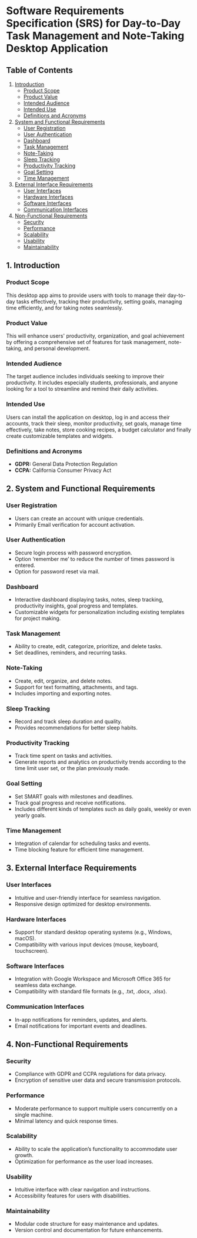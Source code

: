 # Software Requirements Specification (SRS) for Day-to-Day Task Management and Note-Taking Desktop Application

## Table of Contents

1. [Introduction](#introduction)
   - [Product Scope](#product-scope)
   - [Product Value](#product-value)
   - [Intended Audience](#intended-audience)
   - [Intended Use](#intended-use)
   - [Definitions and Acronyms](#definitions-and-acronyms)
2. [System and Functional Requirements](#system-and-functional-requirements)
   - [User Registration](#user-registration)
   - [User Authentication](#user-authentication)
   - [Dashboard](#dashboard)
   - [Task Management](#task-management)
   - [Note-Taking](#note-taking)
   - [Sleep Tracking](#sleep-tracking)
   - [Productivity Tracking](#productivity-tracking)
   - [Goal Setting](#goal-setting)
   - [Time Management](#time-management)
3. [External Interface Requirements](#external-interface-requirements)
   - [User Interfaces](#user-interfaces)
   - [Hardware Interfaces](#hardware-interfaces)
   - [Software Interfaces](#software-interfaces)
   - [Communication Interfaces](#communication-interfaces)
4. [Non-Functional Requirements](#non-functional-requirements)
   - [Security](#security)
   - [Performance](#performance)
   - [Scalability](#scalability)
   - [Usability](#usability)
   - [Maintainability](#maintainability)

## 1. Introduction

### Product Scope
This desktop app aims to provide users with tools to manage their day-to-day tasks effectively, tracking their productivity, setting goals, managing time efficiently, and for taking notes seamlessly.

### Product Value
This will enhance users' productivity, organization, and goal achievement by offering a comprehensive set of features for task management, note-taking, and personal development.

### Intended Audience
The target audience includes individuals seeking to improve their productivity. It includes especially students, professionals, and anyone looking for a tool to streamline and remind their daily activities.

### Intended Use
Users can install the application on desktop, log in and access their accounts, track their sleep, monitor productivity, set goals, manage time effectively, take notes, store cooking recipes, a budget calculator and finally create customizable templates and widgets.

### Definitions and Acronyms

- **GDPR:** General Data Protection Regulation
- **CCPA:** California Consumer Privacy Act

## 2. System and Functional Requirements

### User Registration

- Users can create an account with unique credentials.
- Primarily Email verification for account activation.

### User Authentication

- Secure login process with password encryption.
- Option ‘remember me’ to reduce the number of times password is entered.
- Option for password reset via mail.

### Dashboard

- Interactive dashboard displaying tasks, notes, sleep tracking, productivity insights, goal progress and templates.
- Customizable widgets for personalization including existing templates for project making.

### Task Management

- Ability to create, edit, categorize, prioritize, and delete tasks.
- Set deadlines, reminders, and recurring tasks.

### Note-Taking

- Create, edit, organize, and delete notes.
- Support for text formatting, attachments, and tags.
- Includes importing and exporting notes.

### Sleep Tracking

- Record and track sleep duration and quality.
- Provides recommendations for better sleep habits.

### Productivity Tracking

- Track time spent on tasks and activities.
- Generate reports and analytics on productivity trends according to the time limit user set, or the plan previously made.

### Goal Setting

- Set SMART goals with milestones and deadlines.
- Track goal progress and receive notifications.
- Includes different kinds of templates such as daily goals, weekly or even yearly goals.

### Time Management

- Integration of calendar for scheduling tasks and events.
- Time blocking feature for efficient time management.

## 3. External Interface Requirements

### User Interfaces

- Intuitive and user-friendly interface for seamless navigation.
- Responsive design optimized for desktop environments.

### Hardware Interfaces

- Support for standard desktop operating systems (e.g., Windows, macOS).
- Compatibility with various input devices (mouse, keyboard, touchscreen).

### Software Interfaces

- Integration with Google Workspace and Microsoft Office 365 for seamless data exchange.
- Compatibility with standard file formats (e.g., .txt, .docx, .xlsx).

### Communication Interfaces

- In-app notifications for reminders, updates, and alerts.
- Email notifications for important events and deadlines.

## 4. Non-Functional Requirements

### Security

- Compliance with GDPR and CCPA regulations for data privacy.
- Encryption of sensitive user data and secure transmission protocols.

### Performance

- Moderate performance to support multiple users concurrently on a single machine.
- Minimal latency and quick response times.

### Scalability

- Ability to scale the application’s functionality to accommodate user growth.
- Optimization for performance as the user load increases.

### Usability

- Intuitive interface with clear navigation and instructions.
- Accessibility features for users with disabilities.

### Maintainability

- Modular code structure for easy maintenance and updates.
- Version control and documentation for future enhancements.